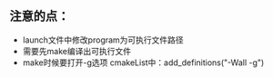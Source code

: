 ## 注意的点：
- launch文件中修改program为可执行文件路径
- 需要先make编译出可执行文件
- make时候要打开-g选项 cmakeList中：add_definitions("-Wall -g")
